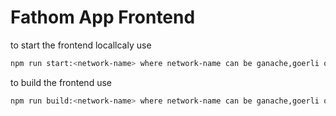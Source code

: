 # Fathom App Frontend
to start the frontend locallcaly use 
```sh
npm run start:<network-name> where network-name can be ganache,goerli or aphothem 
```  
to build the frontend use  
```sh
npm run build:<network-name> where network-name can be ganache,goerli or aphothem 
``` 
